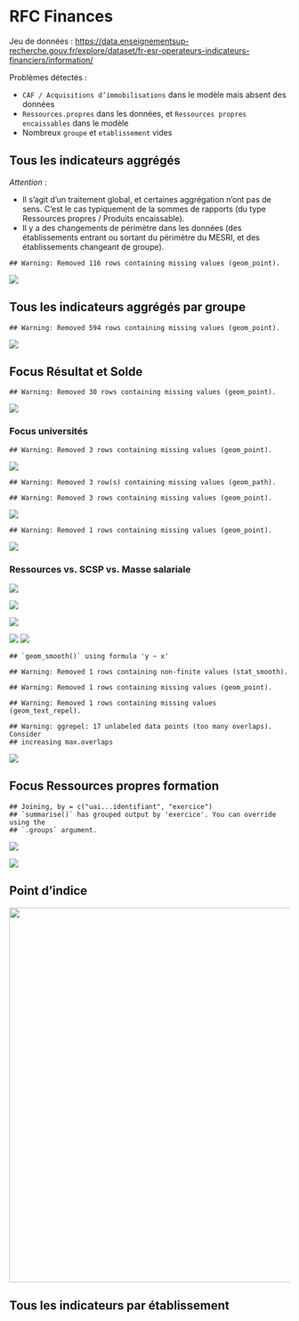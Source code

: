 RFC Finances
================

Jeu de données :
<https://data.enseignementsup-recherche.gouv.fr/explore/dataset/fr-esr-operateurs-indicateurs-financiers/information/>

Problèmes détectés :

-   `CAF / Acquisitions d’immobilisations` dans le modèle mais absent
    des données
-   `Ressources.propres` dans les données, et
    `Ressources propres encaissables` dans le modèle
-   Nombreux `groupe` et `etablissement` vides

## Tous les indicateurs aggrégés

*Attention* :

-   Il s’agit d’un traitement global, et certaines aggrégation n’ont pas
    de sens. C’est le cas typiquement de la sommes de rapports (du type
    Ressources propres / Produits encaissable).
-   Il y a des changements de périmètre dans les données (des
    établissements entrant ou sortant du périmètre du MESRI, et des
    établissements changeant de groupe).

<!-- -->

    ## Warning: Removed 116 rows containing missing values (geom_point).

![](Finances_files/figure-gfm/aggreg-1.png)<!-- -->

## Tous les indicateurs aggrégés par groupe

    ## Warning: Removed 594 rows containing missing values (geom_point).

![](Finances_files/figure-gfm/aggreg.grp-1.png)<!-- -->

## Focus Résultat et Solde

    ## Warning: Removed 30 rows containing missing values (geom_point).

![](Finances_files/figure-gfm/focus-1.png)<!-- -->

### Focus universités

    ## Warning: Removed 3 rows containing missing values (geom_point).

![](Finances_files/figure-gfm/focus.univ.vs-1.png)<!-- -->

    ## Warning: Removed 3 row(s) containing missing values (geom_path).

    ## Warning: Removed 3 rows containing missing values (geom_point).

![](Finances_files/figure-gfm/focus.univ.top-1.png)<!-- -->

    ## Warning: Removed 1 rows containing missing values (geom_point).

![](Finances_files/figure-gfm/focus.univ.diff.vs-1.png)<!-- -->

### Ressources vs. SCSP vs. Masse salariale

![](Finances_files/figure-gfm/focus.univ.scsp.ms.pfe-1.png)<!-- -->

![](Finances_files/figure-gfm/focus.univ.scsp.ms-1.png)<!-- -->

![](Finances_files/figure-gfm/focus.univ.scsp.ms.diff-1.png)<!-- -->

![](Finances_files/figure-gfm/focus.univ.pfe.ms.diff-1.png)<!-- -->
![](Finances_files/figure-gfm/focus.univ.ms.vs.pfe-1.png)<!-- -->

    ## `geom_smooth()` using formula 'y ~ x'

    ## Warning: Removed 1 rows containing non-finite values (stat_smooth).

    ## Warning: Removed 1 rows containing missing values (geom_point).

    ## Warning: Removed 1 rows containing missing values (geom_text_repel).

    ## Warning: ggrepel: 17 unlabeled data points (too many overlaps). Consider
    ## increasing max.overlaps

![](Finances_files/figure-gfm/focus.univ.taux.vs-1.png)<!-- -->

## Focus Ressources propres formation

    ## Joining, by = c("uai...identifiant", "exercice")
    ## `summarise()` has grouped output by 'exercice'. You can override using the
    ## `.groups` argument.

![](Finances_files/figure-gfm/rpf.plot-1.png)<!-- -->

![](Finances_files/figure-gfm/rpf.plot.norm-1.png)<!-- -->

## Point d’indice

<img src="Finances_files/figure-gfm/pdi-1.png" width="672" />

## Tous les indicateurs par établissement
